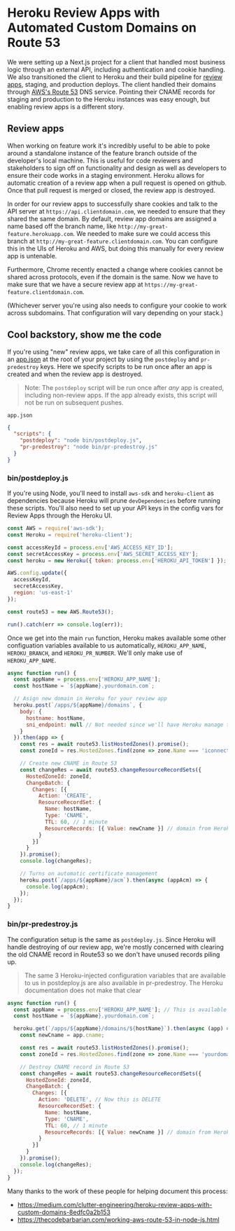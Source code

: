 # Heroku Review Apps with Automated Custom Domains on Route 53

We were setting up a Next.js project for a client that handled most business logic through an external API, including authentication and cookie handling. We also transitioned the client to Heroku and their build pipeline for [review apps](https://devcenter.heroku.com/articles/github-integration-review-apps), staging, and production deploys. The client handled their domains through [AWS's Route 53](https://aws.amazon.com/route53/) DNS service. Pointing their CNAME records for staging and production to the Heroku instances was easy enough, but enabling review apps is a different story.

## Review apps

When working on feature work it's incredibly useful to be able to poke around a standalone instance of the feature branch outside of the developer's local machine. This is useful for code reviewers and stakeholders to sign off on functionality and design as well as developers to ensure their code works in a staging environment. Heroku allows for automatic creation of a review app when a pull request is opened on github. Once that pull request is merged or closed, the review app is destroyed. 

In order for our review apps to successfully share cookies and talk to the API server at `https://api.clientdomain.com`, we needed to ensure that they shared the same domain. By default, review app domains are assigned a name based off the branch name, like `http://my-great-feature.herokuapp.com`. We needed to make sure we could access this branch at `http://my-great-feature.clientdomain.com`. You can configure this in the UIs of Heroku and AWS, but doing this manually for every review app is untenable.

Furthermore, Chrome recently enacted a change where cookies cannot be shared across protocols, even if the domain is the same. Now we have to make sure that we have a secure review app at `https://my-great-feature.clientdomain.com`.

(Whichever server you're using also needs to configure your cookie to work across subdomains. That configuration will vary depending on your stack.)

## Cool backstory, show me the code

If you're using "new" review apps, we take care of all this configuration in an [app.json](https://devcenter.heroku.com/articles/app-json-schema) at the root of your project by using the `postdeploy` and `pr-predestroy` keys. Here we specify scripts to be run once after an app is created and when the review app is destroyed.

> Note: The `postdeploy` script will be run once after _any_ app is created, including non-review apps. If the app already exists, this script will not be run on subsequent pushes.

`app.json`
```json
{
  "scripts": {
    "postdeploy": "node bin/postdeploy.js",
    "pr-predestroy": "node bin/pr-predestroy.js"
  }
}
```

### bin/postdeploy.js

If you're using Node, you'll need to install `aws-sdk` and `heroku-client` as dependencies because Heroku will prune `devDependencies` before running these scripts. You'll also need to set up your API keys in the config vars for Review Apps through the Heroku UI.

```js
const AWS = require('aws-sdk');
const Heroku = require('heroku-client');

const accessKeyId = process.env['AWS_ACCESS_KEY_ID'];
const secretAccessKey = process.env['AWS_SECRET_ACCESS_KEY'];
const heroku = new Heroku({ token: process.env['HEROKU_API_TOKEN'] });

AWS.config.update({
  accessKeyId,
  secretAccessKey,
  region: 'us-east-1'
});

const route53 = new AWS.Route53();

run().catch(err => console.log(err));
```

Once we get into the main `run` function, Heroku makes available some other configuation variables available to us automatically, `HEROKU_APP_NAME`, `HEROKU_BRANCH`, and `HEROKU_PR_NUMBER`. We'll only make use of `HEROKU_APP_NAME`.

```js
async function run() {
  const appName = process.env['HEROKU_APP_NAME']; 
  const hostName = `${appName}.yourdomain.com`;

  // Asign new domain in Heroku for your review app
  heroku.post(`/apps/${appName}/domains`, {
    body: {
      hostname: hostName,
      sni_endpoint: null // Not needed since we'll have Heroku manage this for us
    }
  }).then(app => {
    const res = await route53.listHostedZones().promise();
    const zoneId = res.HostedZones.find(zone => zone.Name === 'iconnections.io.').Id;

    // Create new CNAME in Route 53
    const changeRes = await route53.changeResourceRecordSets({
      HostedZoneId: zoneId,
      ChangeBatch: {
        Changes: [{ 
          Action: 'CREATE',
          ResourceRecordSet: {
            Name: hostName,
            Type: 'CNAME',
            TTL: 60, // 1 minute
            ResourceRecords: [{ Value: newCname }] // domain from Heroku
          }
        }]
      }
    }).promise();
    console.log(changeRes);

    // Turns on automatic certificate management
    heroku.post(`/apps/${appName}/acm`).then(async (appAcm) => {
      console.log(appAcm);
    });
  });
}
```

### bin/pr-predestroy.js

The configuration setup is the same as `postdeploy.js`. Since Heroku will handle destroying of our review app, we're mostly concerned with clearing the old CNAME record in Route53 so we don't have unused records piling up. 

> The same 3 Heroku-injected configuration variables that are available to us in postdeploy.js are also available in pr-predestroy. The Heroku documentation does not make that clear

```js
async function run() {
  const appName = process.env['HEROKU_APP_NAME']; // This is available to us in pr-predestroy too!
  const hostName = `${appName}.yourdomain.com`;

  heroku.get(`/apps/${appName}/domains/${hostName}`).then(async (app) => {
    const newCname = app.cname;

    const res = await route53.listHostedZones().promise();
    const zoneId = res.HostedZones.find(zone => zone.Name === 'yourdomain.com.').Id;

    // Destroy CNAME record in Route 53
    const changeRes = await route53.changeResourceRecordSets({
      HostedZoneId: zoneId,
      ChangeBatch: {
        Changes: [{ 
          Action: 'DELETE', // Now this is DELETE
          ResourceRecordSet: {
            Name: hostName,
            Type: 'CNAME',
            TTL: 60, // 1 minute
            ResourceRecords: [{ Value: newCname }] // domain from Heroku
          }
        }]
      }
    }).promise();
    console.log(changeRes);
  });
}
```

Many thanks to the work of these people for helping document this process:
- https://medium.com/clutter-engineering/heroku-review-apps-with-custom-domains-8edfc0a2b153
- https://thecodebarbarian.com/working-aws-route-53-in-node-js.html
